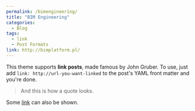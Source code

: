 ```yaml
---
permalink: /bimengineering/
title: "BIM Engineering"
categories:
  - Blog
tags:
  - link
  - Post Formats
link: http://bimplatform.pl/
---
```


This theme supports **link posts**, made famous by John Gruber. To use, just add `link: http://url-you-want-linked` to the post's YAML front matter and you're done.

> And this is how a quote looks.

Some [link](#) can also be shown.
